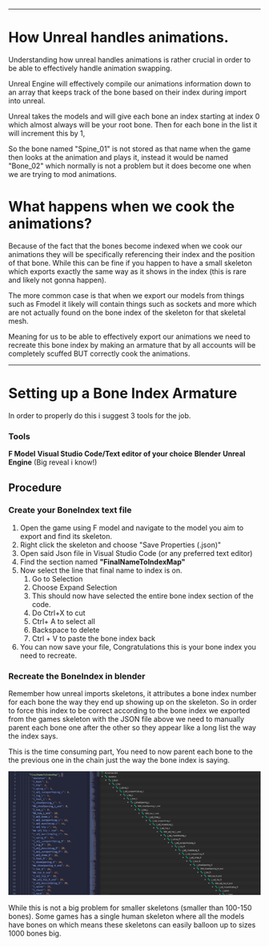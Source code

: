 ___
# How Unreal handles animations.
Understanding how unreal handles animations is rather crucial in order to be able to effectively handle animation swapping.

Unreal Engine will effectively compile our animations information down to an array that keeps track of the bone based on their index during import into unreal.

Unreal takes the models and will give each bone an index starting at index 0 which almost always will be your root bone. 
Then for each bone in the list it will increment this by 1, 

So the bone named "Spine_01" is not stored as that name when the game then looks at the animation and plays it, instead it would be named "Bone_02" which normally is not a problem but it does become one when we are trying to mod animations.


# What happens when we cook the animations?
Because of the fact that the bones become indexed when we cook our animations they will be specifically referencing their index and the position of that bone.
While this can be fine if you happen to have a small skeleton which exports exactly the same way as it shows in the index (this is rare and likely not gonna happen).

The more common case is that when we export our models from things such as Fmodel it likely will contain things such as sockets and more which are not actually found on the bone index of the skeleton for that skeletal mesh.

Meaning for us to be able to effectively export our animations we need to recreate this bone index by making an armature that by all accounts will be completely scuffed BUT correctly cook the animations.

___
# Setting up a Bone Index Armature
In order to properly do this i suggest 3 tools for the job.
### Tools
**F Model**
**Visual Studio Code/Text editor of your choice**
**Blender**
**Unreal Engine** (Big reveal i know!)

## Procedure
### Create your BoneIndex text file
1. Open the game using F model and navigate to the model you aim to export and find its skeleton.
2. Right click the skeleton and choose "Save Properties (.json)"
3. Open said Json file in Visual Studio Code (or any preferred text editor)
4. Find the section named **"FinalNameToIndexMap"**
5. Now select the line that final name to index is on.
	1.  Go to Selection
	2.  Choose Expand Selection
	3. This should now have selected the entire bone index section of the code.
	4. Do Ctrl+X to cut
	5. Ctrl+ A to select all
	6. Backspace to delete
	7. Ctrl + V to paste the bone index back
6. You can now save your file, Congratulations this is your bone index you need to recreate.


### Recreate the BoneIndex in blender
Remember how unreal imports skeletons, it attributes a bone index number for each bone the way they end up showing up on the skeleton. 
So in order to force this index to be correct according to the bone index we exported from the games skeleton with the JSON file above we need to manually parent each bone one after the other so they appear like a long list the way the index says.

This is the time consuming part, You need to now parent each bone to the the previous one in the chain just the way the bone index is saying.

![Example of bone index recreated](/Assets/Version-Agnostic/ANIM-Bone_Index.png)

While this is not a big problem for smaller skeletons (smaller than 100-150 bones).
Some games has a single human skeleton where all the models have bones on which means these skeletons can easily balloon up to sizes 1000 bones big.